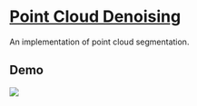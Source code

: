 # [Point Cloud Denoising](https://arxiv.org/abs/1912.03874)

An implementation of point cloud segmentation.



## Demo

![](doc/lidar_defog%2000_00_00-00_00_30.gif)
